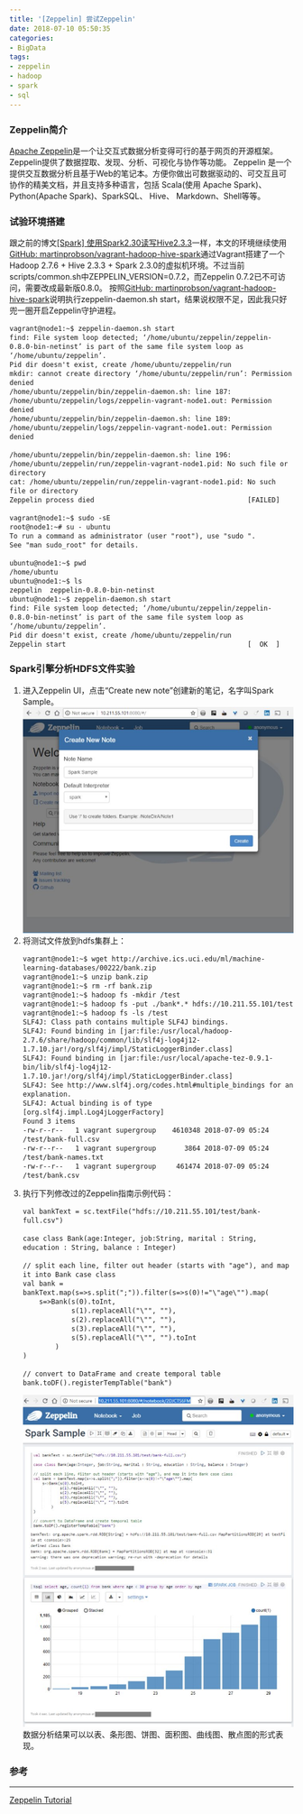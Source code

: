 ```yaml
---
title: '[Zeppelin] 尝试Zeppelin'
date: 2018-07-10 05:50:35
categories: 
- BigData
tags: 
- zeppelin
- hadoop
- spark
- sql
---
```


### Zeppelin简介

[Apache Zeppelin](http://zeppelin.apache.org)是一个让交互式数据分析变得可行的基于网页的开源框架。Zeppelin提供了数据捏取、发现、分析、可视化与协作等功能。
Zeppelin 是一个提供交互数据分析且基于Web的笔记本。方便你做出可数据驱动的、可交互且可协作的精美文档，并且支持多种语言，包括 Scala(使用 Apache Spark)、Python(Apache Spark)、SparkSQL、 Hive、 Markdown、Shell等等。

### 试验环境搭建

跟之前的博文[[Spark] 使用Spark2.30读写Hive2.3.3](/post/spark_使用spark2.30读写hive2.3.3)一样，本文的环境继续使用[GitHub: martinprobson/vagrant-hadoop-hive-spark](https://github.com/martinprobson/vagrant-hadoop-hive-spark/releases)通过Vagrant搭建了一个Hadoop 2.7.6 + Hive 2.3.3 + Spark 2.3.0的虚拟机环境。不过当前<a>scripts/common.sh</a>中ZEPPELIN_VERSION=0.7.2，而Zeppelin 0.7.2已不可访问，需要改成最新版0.8.0。
按照[GitHub: martinprobson/vagrant-hadoop-hive-spark](https://github.com/martinprobson/vagrant-hadoop-hive-spark/releases)说明执行zeppelin-daemon.sh start，结果说权限不足，因此我只好兜一圈开启Zeppelin守护进程。
```
vagrant@node1:~$ zeppelin-daemon.sh start
find: File system loop detected; ‘/home/ubuntu/zeppelin/zeppelin-0.8.0-bin-netinst’ is part of the same file system loop as ‘/home/ubuntu/zeppelin’.
Pid dir doesn't exist, create /home/ubuntu/zeppelin/run
mkdir: cannot create directory ‘/home/ubuntu/zeppelin/run’: Permission denied
/home/ubuntu/zeppelin/bin/zeppelin-daemon.sh: line 187: /home/ubuntu/zeppelin/logs/zeppelin-vagrant-node1.out: Permission denied
/home/ubuntu/zeppelin/bin/zeppelin-daemon.sh: line 189: /home/ubuntu/zeppelin/logs/zeppelin-vagrant-node1.out: Permission denied

/home/ubuntu/zeppelin/bin/zeppelin-daemon.sh: line 196: /home/ubuntu/zeppelin/run/zeppelin-vagrant-node1.pid: No such file or directory
cat: /home/ubuntu/zeppelin/run/zeppelin-vagrant-node1.pid: No such file or directory
Zeppelin process died                                      [FAILED]

vagrant@node1:~$ sudo -sE
root@node1:~# su - ubuntu
To run a command as administrator (user "root"), use "sudo ".
See "man sudo_root" for details.

ubuntu@node1:~$ pwd
/home/ubuntu
ubuntu@node1:~$ ls
zeppelin  zeppelin-0.8.0-bin-netinst
ubuntu@node1:~$ zeppelin-daemon.sh start
find: File system loop detected; ‘/home/ubuntu/zeppelin/zeppelin-0.8.0-bin-netinst’ is part of the same file system loop as ‘/home/ubuntu/zeppelin’.
Pid dir doesn't exist, create /home/ubuntu/zeppelin/run
Zeppelin start                                             [  OK  ]
```
### Spark引擎分析HDFS文件实验

1. 进入Zeppelin UI，点击“Create new note”创建新的笔记，名字叫Spark Sample。  
   ![zeppellin new note](/images/2018/07/zeppellin_newnote.jpg)
2. 将测试文件放到hdfs集群上：  
   ```
   vagrant@node1:~$ wget http://archive.ics.uci.edu/ml/machine-learning-databases/00222/bank.zip
   vagrant@node1:~$ unzip bank.zip
   vagrant@node1:~$ rm -rf bank.zip
   vagrant@node1:~$ hadoop fs -mkdir /test
   vagrant@node1:~$ hadoop fs -put ./bank*.* hdfs://10.211.55.101/test
   vagrant@node1:~$ hadoop fs -ls /test
   SLF4J: Class path contains multiple SLF4J bindings.
   SLF4J: Found binding in [jar:file:/usr/local/hadoop-2.7.6/share/hadoop/common/lib/slf4j-log4j12-1.7.10.jar!/org/slf4j/impl/StaticLoggerBinder.class]
   SLF4J: Found binding in [jar:file:/usr/local/apache-tez-0.9.1-bin/lib/slf4j-log4j12-1.7.10.jar!/org/slf4j/impl/StaticLoggerBinder.class]
   SLF4J: See http://www.slf4j.org/codes.html#multiple_bindings for an explanation.
   SLF4J: Actual binding is of type [org.slf4j.impl.Log4jLoggerFactory]
   Found 3 items
   -rw-r--r--   1 vagrant supergroup    4610348 2018-07-09 05:24 /test/bank-full.csv
   -rw-r--r--   1 vagrant supergroup       3864 2018-07-09 05:24 /test/bank-names.txt
   -rw-r--r--   1 vagrant supergroup     461474 2018-07-09 05:24 /test/bank.csv
   ```
3. 执行下列修改过的Zeppelin指南示例代码：  
    ```
    val bankText = sc.textFile("hdfs://10.211.55.101/test/bank-full.csv")
    
    case class Bank(age:Integer, job:String, marital : String, education : String, balance : Integer)
    
    // split each line, filter out header (starts with "age"), and map it into Bank case class
    val bank = bankText.map(s=>s.split(";")).filter(s=>s(0)!="\"age\"").map(
        s=>Bank(s(0).toInt, 
                s(1).replaceAll("\"", ""),
                s(2).replaceAll("\"", ""),
                s(3).replaceAll("\"", ""),
                s(5).replaceAll("\"", "").toInt
            )
    )
    
    // convert to DataFrame and create temporal table
    bank.toDF().registerTempTable("bank")
    ```
    ![zeppellin graph sample](/images/2018/07/zeppelin_graphsamp.jpg)数据分析结果可以以表、条形图、饼图、面积图、曲线图、散点图的形式表现。

### 参考
*****
[Zeppelin Tutorial](http://zeppelin.apache.org/docs/0.8.0/quickstart/tutorial.html)